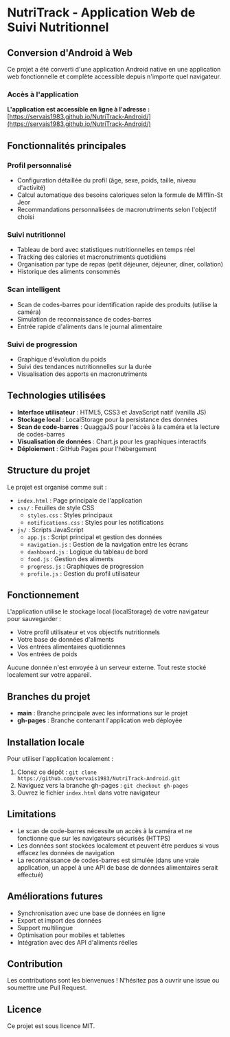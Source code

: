 # NutriTrack - Application Web de Suivi Nutritionnel

## Conversion d'Android à Web

Ce projet a été converti d'une application Android native en une application web fonctionnelle et complète accessible depuis n'importe quel navigateur.

### Accès à l'application

**L'application est accessible en ligne à l'adresse :** [https://servais1983.github.io/NutriTrack-Android/](https://servais1983.github.io/NutriTrack-Android/)

## Fonctionnalités principales

### Profil personnalisé
- Configuration détaillée du profil (âge, sexe, poids, taille, niveau d'activité)
- Calcul automatique des besoins caloriques selon la formule de Mifflin-St Jeor
- Recommandations personnalisées de macronutriments selon l'objectif choisi

### Suivi nutritionnel
- Tableau de bord avec statistiques nutritionnelles en temps réel
- Tracking des calories et macronutriments quotidiens
- Organisation par type de repas (petit déjeuner, déjeuner, dîner, collation)
- Historique des aliments consommés

### Scan intelligent
- Scan de codes-barres pour identification rapide des produits (utilise la caméra)
- Simulation de reconnaissance de codes-barres
- Entrée rapide d'aliments dans le journal alimentaire

### Suivi de progression
- Graphique d'évolution du poids
- Suivi des tendances nutritionnelles sur la durée
- Visualisation des apports en macronutriments

## Technologies utilisées

- **Interface utilisateur** : HTML5, CSS3 et JavaScript natif (vanilla JS)
- **Stockage local** : LocalStorage pour la persistance des données
- **Scan de code-barres** : QuaggaJS pour l'accès à la caméra et la lecture de codes-barres
- **Visualisation de données** : Chart.js pour les graphiques interactifs
- **Déploiement** : GitHub Pages pour l'hébergement

## Structure du projet

Le projet est organisé comme suit :

- `index.html` : Page principale de l'application
- `css/` : Feuilles de style CSS
  - `styles.css` : Styles principaux
  - `notifications.css` : Styles pour les notifications
- `js/` : Scripts JavaScript
  - `app.js` : Script principal et gestion des données
  - `navigation.js` : Gestion de la navigation entre les écrans
  - `dashboard.js` : Logique du tableau de bord
  - `food.js` : Gestion des aliments
  - `progress.js` : Graphiques de progression
  - `profile.js` : Gestion du profil utilisateur

## Fonctionnement

L'application utilise le stockage local (localStorage) de votre navigateur pour sauvegarder :

- Votre profil utilisateur et vos objectifs nutritionnels
- Votre base de données d'aliments
- Vos entrées alimentaires quotidiennes
- Vos entrées de poids

Aucune donnée n'est envoyée à un serveur externe. Tout reste stocké localement sur votre appareil.

## Branches du projet

- **main** : Branche principale avec les informations sur le projet
- **gh-pages** : Branche contenant l'application web déployée

## Installation locale

Pour utiliser l'application localement :

1. Clonez ce dépôt : `git clone https://github.com/servais1983/NutriTrack-Android.git`
2. Naviguez vers la branche gh-pages : `git checkout gh-pages`
3. Ouvrez le fichier `index.html` dans votre navigateur

## Limitations

- Le scan de code-barres nécessite un accès à la caméra et ne fonctionne que sur les navigateurs sécurisés (HTTPS)
- Les données sont stockées localement et peuvent être perdues si vous effacez les données de navigation
- La reconnaissance de codes-barres est simulée (dans une vraie application, un appel à une API de base de données alimentaires serait effectué)

## Améliorations futures

- Synchronisation avec une base de données en ligne
- Export et import des données
- Support multilingue
- Optimisation pour mobiles et tablettes
- Intégration avec des API d'aliments réelles

## Contribution

Les contributions sont les bienvenues ! N'hésitez pas à ouvrir une issue ou soumettre une Pull Request.

## Licence

Ce projet est sous licence MIT.